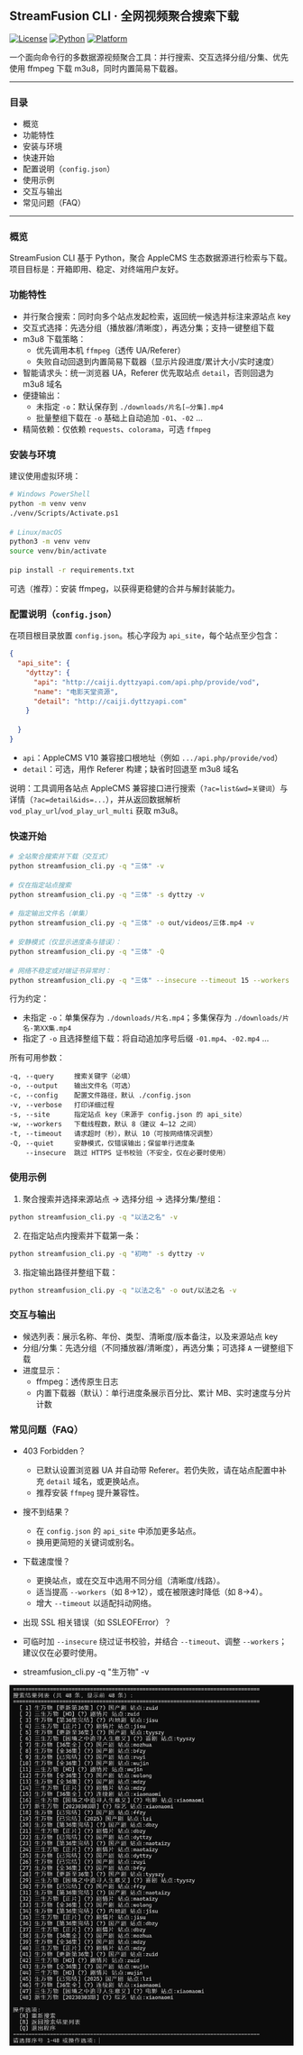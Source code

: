 ## StreamFusion CLI · 全网视频聚合搜索下载

[![License](https://img.shields.io/badge/License-MIT-blue.svg)](LICENSE)
[![Python](https://img.shields.io/badge/Python-3.8%2B-3776AB.svg)](https://www.python.org/)
[![Platform](https://img.shields.io/badge/Platform-Windows%20%7C%20Linux%20%7C%20macOS-2ea44f.svg)](#)

一个面向命令行的多数据源视频聚合工具：并行搜索、交互选择分组/分集、优先使用 ffmpeg 下载 m3u8，同时内置简易下载器。

---

### 目录

- 概览
- 功能特性
- 安装与环境
- 快速开始
- 配置说明（`config.json`）
- 使用示例
- 交互与输出
- 常见问题（FAQ）

---

### 概览

StreamFusion CLI 基于 Python，聚合 AppleCMS 生态数据源进行检索与下载。项目目标是：开箱即用、稳定、对终端用户友好。

### 功能特性

- 并行聚合搜索：同时向多个站点发起检索，返回统一候选并标注来源站点 key
- 交互式选择：先选分组（播放器/清晰度），再选分集；支持一键整组下载
- m3u8 下载策略：
  - 优先调用本机 `ffmpeg`（透传 UA/Referer）
  - 失败自动回退到内置简易下载器（显示片段进度/累计大小/实时速度）
- 智能请求头：统一浏览器 UA，Referer 优先取站点 `detail`，否则回退为 m3u8 域名
- 便捷输出：
  - 未指定 `-o`：默认保存到 `./downloads/片名[–分集].mp4`
  - 批量整组下载在 `-o` 基础上自动追加 `-01`、`-02` …
- 精简依赖：仅依赖 `requests`、`colorama`，可选 `ffmpeg`

### 安装与环境

建议使用虚拟环境：

```bash
# Windows PowerShell
python -m venv venv
./venv/Scripts/Activate.ps1

# Linux/macOS
python3 -m venv venv
source venv/bin/activate

pip install -r requirements.txt
```

可选（推荐）：安装 ffmpeg，以获得更稳健的合并与解封装能力。

### 配置说明（`config.json`）

在项目根目录放置 `config.json`。核心字段为 `api_site`，每个站点至少包含：

```json
{
  "api_site": {
    "dyttzy": {
      "api": "http://caiji.dyttzyapi.com/api.php/provide/vod",
      "name": "电影天堂资源",
      "detail": "http://caiji.dyttzyapi.com"
    }
    
  }
}
```

- `api`：AppleCMS V10 兼容接口根地址（例如 `.../api.php/provide/vod`）
- `detail`：可选，用作 Referer 构建；缺省时回退至 m3u8 域名

说明：工具调用各站点 AppleCMS 兼容接口进行搜索（`?ac=list&wd=关键词`）与详情（`?ac=detail&ids=...`），并从返回数据解析 `vod_play_url`/`vod_play_url_multi` 获取 m3u8。

### 快速开始

```bash
# 全站聚合搜索并下载（交互式）
python streamfusion_cli.py -q "三体" -v

# 仅在指定站点搜索
python streamfusion_cli.py -q "三体" -s dyttzy -v

# 指定输出文件名（单集）
python streamfusion_cli.py -q "三体" -o out/videos/三体.mp4 -v

# 安静模式（仅显示进度条与错误）：
python streamfusion_cli.py -q "三体" -Q

# 网络不稳定或对端证书异常时：
python streamfusion_cli.py -q "三体" --insecure --timeout 15 --workers 6 -Q
```

行为约定：

- 未指定 `-o`：单集保存为 `./downloads/片名.mp4`；多集保存为 `./downloads/片名-第XX集.mp4`
- 指定了 `-o` 且选择整组下载：将自动追加序号后缀 `-01.mp4`、`-02.mp4` …

所有可用参数：

```text
-q, --query     搜索关键字（必填）
-o, --output    输出文件名（可选）
-c, --config    配置文件路径，默认 ./config.json
-v, --verbose   打印详细过程
-s, --site      指定站点 key（来源于 config.json 的 api_site）
-w, --workers   下载线程数，默认 8（建议 4–12 之间）
-t, --timeout   请求超时（秒），默认 10（可按网络情况调整）
-Q, --quiet     安静模式，仅错误输出；保留单行进度条
    --insecure  跳过 HTTPS 证书校验（不安全，仅在必要时使用）
```

### 使用示例

1) 聚合搜索并选择来源站点 → 选择分组 → 选择分集/整组：

```bash
python streamfusion_cli.py -q "以法之名" -v
```

2) 在指定站点内搜索并下载第一条：

```bash
python streamfusion_cli.py -q "初吻" -s dyttzy -v
```

3) 指定输出路径并整组下载：

```bash
python streamfusion_cli.py -q "以法之名" -o out/以法之名 -v
```

### 交互与输出

- 候选列表：展示名称、年份、类型、清晰度/版本备注，以及来源站点 key
- 分组/分集：先选分组（不同播放器/清晰度），再选分集；可选择 `A` 一键整组下载
- 进度显示：
  - ffmpeg：透传原生日志
  - 内置下载器（默认）：单行进度条展示百分比、累计 MB、实时速度与分片计数

### 常见问题（FAQ）

- 403 Forbidden？
  - 已默认设置浏览器 UA 并自动带 Referer。若仍失败，请在站点配置中补充 `detail` 域名，或更换站点。
  - 推荐安装 `ffmpeg` 提升兼容性。
- 搜不到结果？
  - 在 `config.json` 的 `api_site` 中添加更多站点。
  - 换用更简短的关键词或别名。
- 下载速度慢？
  - 更换站点，或在交互中选用不同分组（清晰度/线路）。
  - 适当提高 `--workers`（如 8→12），或在被限速时降低（如 8→4）。
  - 增大 `--timeout` 以适配抖动网络。
 - 出现 SSL 相关错误（如 SSLEOFError）？
  - 可临时加 `--insecure` 绕过证书校验，并结合 `--timeout`、调整 `--workers`；建议仅在必要时使用。

- streamfusion_cli.py -q "生万物" -v

![image-20250918175740175](README.assets/image-20250918175740175.png)
